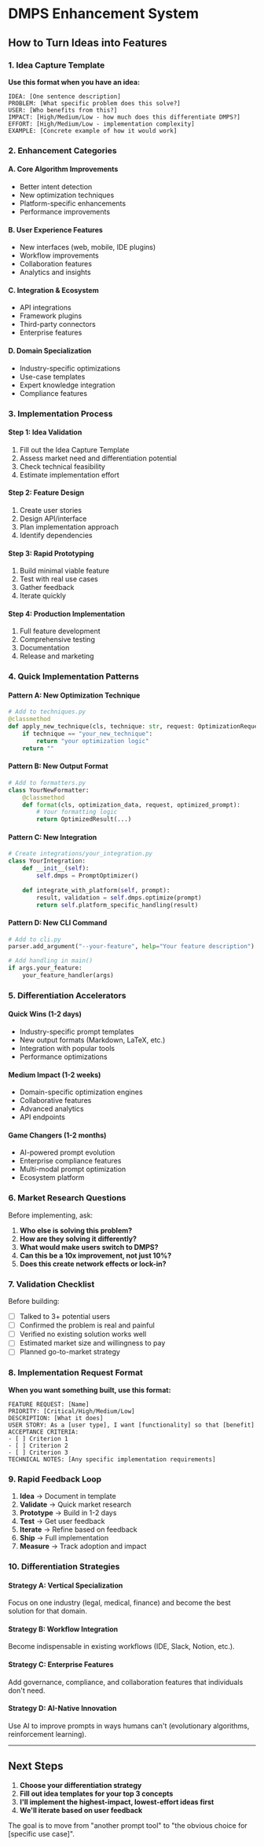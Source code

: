 # DMPS Enhancement System

## How to Turn Ideas into Features

### 1. Idea Capture Template

**Use this format when you have an idea:**

```
IDEA: [One sentence description]
PROBLEM: [What specific problem does this solve?]
USER: [Who benefits from this?]
IMPACT: [High/Medium/Low - how much does this differentiate DMPS?]
EFFORT: [High/Medium/Low - implementation complexity]
EXAMPLE: [Concrete example of how it would work]
```

### 2. Enhancement Categories

#### A. **Core Algorithm Improvements**
- Better intent detection
- New optimization techniques
- Platform-specific enhancements
- Performance improvements

#### B. **User Experience Features**
- New interfaces (web, mobile, IDE plugins)
- Workflow improvements
- Collaboration features
- Analytics and insights

#### C. **Integration & Ecosystem**
- API integrations
- Framework plugins
- Third-party connectors
- Enterprise features

#### D. **Domain Specialization**
- Industry-specific optimizations
- Use-case templates
- Expert knowledge integration
- Compliance features

### 3. Implementation Process

#### Step 1: Idea Validation
1. Fill out the Idea Capture Template
2. Assess market need and differentiation potential
3. Check technical feasibility
4. Estimate implementation effort

#### Step 2: Feature Design
1. Create user stories
2. Design API/interface
3. Plan implementation approach
4. Identify dependencies

#### Step 3: Rapid Prototyping
1. Build minimal viable feature
2. Test with real use cases
3. Gather feedback
4. Iterate quickly

#### Step 4: Production Implementation
1. Full feature development
2. Comprehensive testing
3. Documentation
4. Release and marketing

### 4. Quick Implementation Patterns

#### Pattern A: New Optimization Technique
```python
# Add to techniques.py
@classmethod
def apply_new_technique(cls, technique: str, request: OptimizationRequest) -> str:
    if technique == "your_new_technique":
        return "your optimization logic"
    return ""
```

#### Pattern B: New Output Format
```python
# Add to formatters.py
class YourNewFormatter:
    @classmethod
    def format(cls, optimization_data, request, optimized_prompt):
        # Your formatting logic
        return OptimizedResult(...)
```

#### Pattern C: New Integration
```python
# Create integrations/your_integration.py
class YourIntegration:
    def __init__(self):
        self.dmps = PromptOptimizer()
    
    def integrate_with_platform(self, prompt):
        result, validation = self.dmps.optimize(prompt)
        return self.platform_specific_handling(result)
```

#### Pattern D: New CLI Command
```python
# Add to cli.py
parser.add_argument("--your-feature", help="Your feature description")

# Add handling in main()
if args.your_feature:
    your_feature_handler(args)
```

### 5. Differentiation Accelerators

#### Quick Wins (1-2 days)
- Industry-specific prompt templates
- New output formats (Markdown, LaTeX, etc.)
- Integration with popular tools
- Performance optimizations

#### Medium Impact (1-2 weeks)
- Domain-specific optimization engines
- Collaborative features
- Advanced analytics
- API endpoints

#### Game Changers (1-2 months)
- AI-powered prompt evolution
- Enterprise compliance features
- Multi-modal prompt optimization
- Ecosystem platform

### 6. Market Research Questions

Before implementing, ask:
1. **Who else is solving this problem?**
2. **How are they solving it differently?**
3. **What would make users switch to DMPS?**
4. **Can this be a 10x improvement, not just 10%?**
5. **Does this create network effects or lock-in?**

### 7. Validation Checklist

Before building:
- [ ] Talked to 3+ potential users
- [ ] Confirmed the problem is real and painful
- [ ] Verified no existing solution works well
- [ ] Estimated market size and willingness to pay
- [ ] Planned go-to-market strategy

### 8. Implementation Request Format

**When you want something built, use this format:**

```
FEATURE REQUEST: [Name]
PRIORITY: [Critical/High/Medium/Low]
DESCRIPTION: [What it does]
USER STORY: As a [user type], I want [functionality] so that [benefit]
ACCEPTANCE CRITERIA:
- [ ] Criterion 1
- [ ] Criterion 2
- [ ] Criterion 3
TECHNICAL NOTES: [Any specific implementation requirements]
```

### 9. Rapid Feedback Loop

1. **Idea** → Document in template
2. **Validate** → Quick market research
3. **Prototype** → Build in 1-2 days
4. **Test** → Get user feedback
5. **Iterate** → Refine based on feedback
6. **Ship** → Full implementation
7. **Measure** → Track adoption and impact

### 10. Differentiation Strategies

#### Strategy A: Vertical Specialization
Focus on one industry (legal, medical, finance) and become the best solution for that domain.

#### Strategy B: Workflow Integration
Become indispensable in existing workflows (IDE, Slack, Notion, etc.).

#### Strategy C: Enterprise Features
Add governance, compliance, and collaboration features that individuals don't need.

#### Strategy D: AI-Native Innovation
Use AI to improve prompts in ways humans can't (evolutionary algorithms, reinforcement learning).

---

## Next Steps

1. **Choose your differentiation strategy**
2. **Fill out idea templates for your top 3 concepts**
3. **I'll implement the highest-impact, lowest-effort ideas first**
4. **We'll iterate based on user feedback**

The goal is to move from "another prompt tool" to "the obvious choice for [specific use case]".